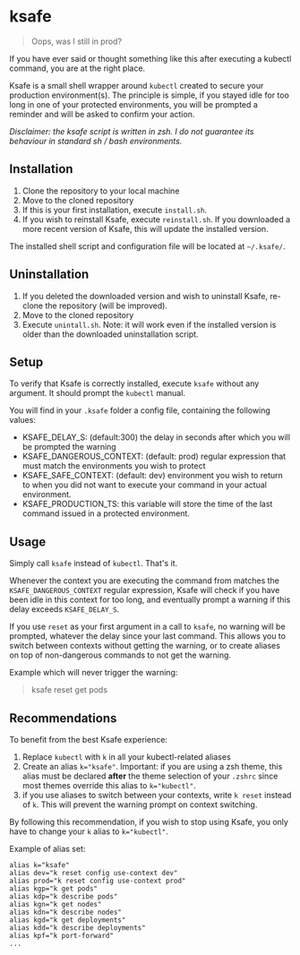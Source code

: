 # ksafe

> Oops, was I still in prod?

If you have ever said or thought something like this after executing a kubectl command, you are at the right place.

Ksafe is a small shell wrapper around `kubectl` created to secure your production environment(s).
The principle is simple, if you stayed idle for too long in one of your protected environments, you will be prompted a reminder and will be asked to confirm your action.

_Disclaimer: the ksafe script is written in zsh. I do not guarantee its behaviour in standard sh / bash environments._

## Installation

1. Clone the repository to your local machine
2. Move to the cloned repository
3. If this is your first installation, execute `install.sh`.
4. If you wish to reinstall Ksafe, execute `reinstall.sh`. If you downloaded a more recent version of Ksafe, this will update the installed version.

The installed shell script and configuration file will be located at `~/.ksafe/`.

## Uninstallation

1. If you deleted the downloaded version and wish to uninstall Ksafe, re-clone the repository (will be improved).
2. Move to the cloned repository
3. Execute `unintall.sh`. Note: it will work even if the installed version is older than the downloaded uninstallation script.

## Setup

To verify that Ksafe is correctly installed, execute `ksafe` without any argument. It should prompt the `kubectl` manual.

You will find in your `.ksafe` folder a config file, containing the following values:
* KSAFE_DELAY_S: (default:300) the delay in seconds after which you will be prompted the warning
* KSAFE_DANGEROUS_CONTEXT: (default: prod) regular expression that must match the environments you wish to protect
* KSAFE_SAFE_CONTEXT: (default: dev) environment you wish to return to when you did not want to execute your command in your actual environment.
* KSAFE_PRODUCTION_TS: this variable will store the time of the last command issued in a protected environment.

## Usage

Simply call `ksafe` instead of `kubectl`. That's it.

Whenever the context you are executing the command from matches the `KSAFE_DANGEROUS_CONTEXT` regular expression, Ksafe will check if you have been idle in this context for too long, and eventually prompt a warning if this delay exceeds `KSAFE_DELAY_S`.

If you use `reset` as your first argument in a call to `ksafe`, no warning will be prompted, whatever the delay since your last command. This allows you to switch between contexts without getting the warning, or to create aliases on top of non-dangerous commands to not get the warning.

Example which will never trigger the warning:

> ksafe reset get pods

## Recommendations

To benefit from the best Ksafe experience:
1. Replace `kubectl` with `k` in all your kubectl-related aliases
2. Create an alias `k="ksafe"`. Important: if you are using a zsh theme, this alias must be declared **after** the theme selection of your `.zshrc` since most themes override this alias to `k="kubectl"`.
3. if you use aliases to switch between your contexts, write `k reset` instead of `k`. This will prevent the warning prompt on context switching.

By following this recommendation, if you wish to stop using Ksafe, you only have to change your `k` alias to `k="kubectl"`.

Example of alias set:

```
alias k="ksafe"
alias dev="k reset config use-context dev"
alias prod="k reset config use-context prod"
alias kgp="k get pods"
alias kdp="k describe pods"
alias kgn="k get nodes"
alias kdn="k describe nodes"
alias kgd="k get deployments"
alias kdd="k describe deployments"
alias kpf="k port-forward"
...
```